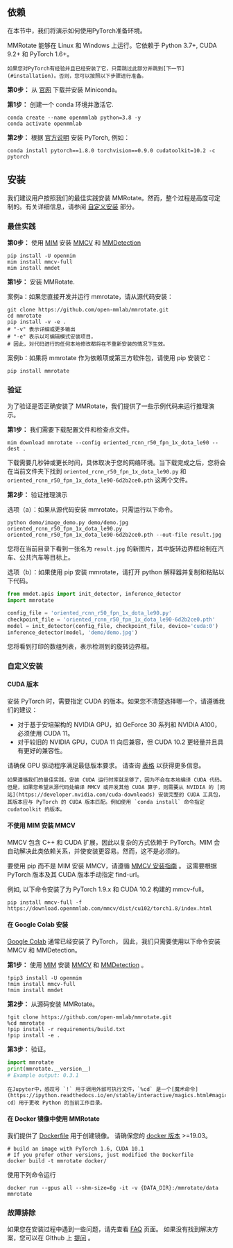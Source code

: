 ## 依赖

在本节中，我们将演示如何使用PyTorch准备环境。

MMRotate 能够在 Linux 和 Windows 上运行。它依赖于 Python 3.7+, CUDA 9.2+ 和 PyTorch 1.6+。

```{note}
如果您对PyTorch有经验并且已经安装了它，只需跳过此部分并跳到[下一节](#installation)。否则，您可以按照以下步骤进行准备。
```

**第0步：** 从 [官网](https://docs.conda.io/en/latest/miniconda.html) 下载并安装 Miniconda。

**第1步：** 创建一个 conda 环境并激活它.

```shell
conda create --name openmmlab python=3.8 -y
conda activate openmmlab
```

**第2步：** 根据 [官方说明](https://pytorch.org/get-started/locally/) 安装 PyTorch, 例如：

```shell
conda install pytorch==1.8.0 torchvision==0.9.0 cudatoolkit=10.2 -c pytorch
```

## 安装

我们建议用户按照我们的最佳实践安装 MMRotate。然而，整个过程是高度可定制的。有关详细信息，请参阅 [自定义安装](#%E8%87%AA%E5%AE%9A%E4%B9%89%E5%AE%89%E8%A3%85) 部分。

### 最佳实践

**第0步：** 使用 [MIM](https://github.com/open-mmlab/mim) 安装 [MMCV](https://github.com/open-mmlab/mmcv) 和 [MMDetection](https://github.com/open-mmlab/mmdetection)

```shell
pip install -U openmim
mim install mmcv-full
mim install mmdet
```

**第1步：** 安装 MMRotate.

案例a：如果您直接开发并运行 mmrotate，请从源代码安装：

```shell
git clone https://github.com/open-mmlab/mmrotate.git
cd mmrotate
pip install -v -e .
# "-v" 表示详细或更多输出
# "-e" 表示以可编辑模式安装项目，
# 因此，对代码进行的任何本地修改都将在不重新安装的情况下生效。
```

案例b：如果将 mmrotate 作为依赖项或第三方软件包，请使用 pip 安装它：

```shell
pip install mmrotate
```

### 验证

为了验证是否正确安装了 MMRotate，我们提供了一些示例代码来运行推理演示。

**第1步：** 我们需要下载配置文件和检查点文件。

```shell
mim download mmrotate --config oriented_rcnn_r50_fpn_1x_dota_le90 --dest .
```

下载需要几秒钟或更长时间，具体取决于您的网络环境。当下载完成之后，您将会在当前文件夹下找到 `oriented_rcnn_r50_fpn_1x_dota_le90.py` 和 `oriented_rcnn_r50_fpn_1x_dota_le90-6d2b2ce0.pth` 这两个文件。

**第2步：** 验证推理演示

选项（a）：如果从源代码安装 mmrotate，只需运行以下命令。

```shell
python demo/image_demo.py demo/demo.jpg oriented_rcnn_r50_fpn_1x_dota_le90.py oriented_rcnn_r50_fpn_1x_dota_le90-6d2b2ce0.pth --out-file result.jpg
```

您将在当前目录下看到一张名为 `result.jpg` 的新图片，其中旋转边界框绘制在汽车、公共汽车等目标上。

选项（b）：如果使用 pip 安装 mmrotate，请打开 python 解释器并复制和粘贴以下代码。

```python
from mmdet.apis import init_detector, inference_detector
import mmrotate

config_file = 'oriented_rcnn_r50_fpn_1x_dota_le90.py'
checkpoint_file = 'oriented_rcnn_r50_fpn_1x_dota_le90-6d2b2ce0.pth'
model = init_detector(config_file, checkpoint_file, device='cuda:0')
inference_detector(model, 'demo/demo.jpg')
```

您将看到打印的数组列表，表示检测到的旋转边界框。

### 自定义安装

#### CUDA 版本

安装 PyTorch 时，需要指定 CUDA 的版本。如果您不清楚选择哪一个，请遵循我们的建议：

- 对于基于安培架构的 NVIDIA GPU，如 GeForce 30 系列和 NVIDIA A100，必须使用 CUDA 11。
- 对于较旧的 NVIDIA GPU，CUDA 11 向后兼容，但 CUDA 10.2 更轻量并且具有更好的兼容性。

请确保 GPU 驱动程序满足最低版本要求。 请查询 [表格](https://docs.nvidia.com/cuda/cuda-toolkit-release-notes/index.html#cuda-major-component-versions__table-cuda-toolkit-driver-versions) 以获得更多信息。

```{note}
如果遵循我们的最佳实践，安装 CUDA 运行时库就足够了，因为不会在本地编译 CUDA 代码。但是，如果您希望从源代码处编译 MMCV 或开发其他 CUDA 算子，则需要从 NVIDIA 的 [网站](https://developer.nvidia.com/cuda-downloads) 安装完整的 CUDA 工具包，其版本应与 PyTorch 的 CUDA 版本匹配。例如使用 `conda install` 命令指定 cudatoolkit 的版本。
```

#### 不使用 MIM 安装 MMCV

MMCV 包含 C++ 和 CUDA 扩展，因此以复杂的方式依赖于 PyTorch。MIM 会自动解决此类依赖关系，并使安装更容易。然而，这不是必须的。

要使用 pip 而不是 MIM 安装 MMCV，请遵循 [MMCV 安装指南](https://mmcv.readthedocs.io/en/latest/get_started/installation.html) 。 这需要根据 PyTorch 版本及其 CUDA 版本手动指定 find-url。

例如, 以下命令安装了为 PyTorch 1.9.x 和 CUDA 10.2 构建的 mmcv-full。

```shell
pip install mmcv-full -f https://download.openmmlab.com/mmcv/dist/cu102/torch1.8/index.html
```

#### 在 Google Colab 安装

[Google Colab](https://research.google.com/) 通常已经安装了 PyTorch，
因此，我们只需要使用以下命令安装 MMCV 和 MMDetection。

**第1步：** 使用 [MIM](https://github.com/open-mmlab/mim) 安装 [MMCV](https://github.com/open-mmlab/mmcv) 和 [MMDetection](https://github.com/open-mmlab/mmdetection) 。

```shell
!pip3 install -U openmim
!mim install mmcv-full
!mim install mmdet
```

**第2步：** 从源码安装 MMRotate。

```shell
!git clone https://github.com/open-mmlab/mmrotate.git
%cd mmrotate
!pip install -r requirements/build.txt
!pip install -e .
```

**第3步：** 验证。

```python
import mmrotate
print(mmrotate.__version__)
# Example output: 0.3.1
```

```{note}
在Jupyter中，感叹号 `!` 用于调用外部可执行文件，`%cd` 是一个[魔术命令](https://ipython.readthedocs.io/en/stable/interactive/magics.html#magic-cd）用于更改 Python 的当前工作目录。
```

#### 在 Docker 镜像中使用 MMRotate

我们提供了 [Dockerfile](https://github.com/open-mmlab/mmrotate/tree/main/docker/Dockerfile) 用于创建镜像。 请确保您的 [docker 版本](https://docs.docker.com/engine/install/) >=19.03。

```shell
# build an image with PyTorch 1.6, CUDA 10.1
# If you prefer other versions, just modified the Dockerfile
docker build -t mmrotate docker/
```

使用下列命令运行

```shell
docker run --gpus all --shm-size=8g -it -v {DATA_DIR}:/mmrotate/data mmrotate
```

### 故障排除

如果您在安装过程中遇到一些问题，请先查看 [FAQ](faq.md) 页面。
如果没有找到解决方案，您可以在 GIthub 上 [提问](https://github.com/open-mmlab/mmrotate/issues/new/choose) 。
